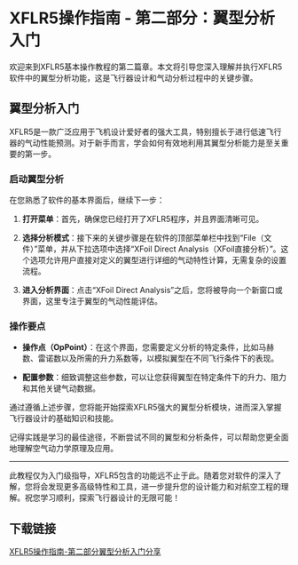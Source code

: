 # XFLR5操作指南 - 第二部分：翼型分析入门

欢迎来到XFLR5基本操作教程的第二篇章。本文将引导您深入理解并执行XFLR5软件中的翼型分析功能，这是飞行器设计和气动分析过程中的关键步骤。

## 翼型分析入门

XFLR5是一款广泛应用于飞机设计爱好者的强大工具，特别擅长于进行低速飞行器的气动性能预测。对于新手而言，学会如何有效地利用其翼型分析能力是至关重要的第一步。

### 启动翼型分析

在您熟悉了软件的基本界面后，继续下一步：

1. **打开菜单**：首先，确保您已经打开了XFLR5程序，并且界面清晰可见。
   
2. **选择分析模式**：接下来的关键步骤是在软件的顶部菜单栏中找到“File（文件）”菜单，并从下拉选项中选择“XFoil Direct Analysis（XFoil直接分析）”。这个选项允许用户直接对定义的翼型进行详细的气动特性计算，无需复杂的设置流程。

3. **进入分析界面**：点击“XFoil Direct Analysis”之后，您将被导向一个新窗口或界面，这里专注于翼型的气动性能评估。

### 操作要点

- **操作点（OpPoint）**：在这个界面，您需要定义分析的特定条件，比如马赫数、雷诺数以及所需的升力系数等，以模拟翼型在不同飞行条件下的表现。
  
- **配置参数**：细致调整这些参数，可以让您获得翼型在特定条件下的升力、阻力和其他关键气动数据。

通过遵循上述步骤，您将能开始探索XFLR5强大的翼型分析模块，进而深入掌握飞行器设计的基础知识和技能。

记得实践是学习的最佳途径，不断尝试不同的翼型和分析条件，可以帮助您更全面地理解空气动力学原理及应用。

---

此教程仅为入门级指导，XFLR5包含的功能远不止于此。随着您对软件的深入了解，您将会发现更多高级特性和工具，进一步提升您的设计能力和对航空工程的理解。祝您学习顺利，探索飞行器设计的无限可能！

## 下载链接

[XFLR5操作指南-第二部分翼型分析入门分享](https://pan.quark.cn/s/c7177179d1bf)